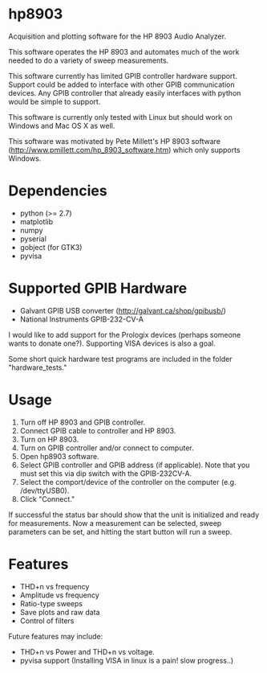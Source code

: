hp8903
======

Acquisition and plotting software for the HP 8903 Audio Analyzer.

This software operates the HP 8903 and automates much of the work
needed to do a variety of sweep measurements.

This software currently has limited GPIB controller hardware
support. Support could be added to interface with other GPIB
communication devices. Any GPIB controller that already easily
interfaces with python would be simple to support.

This software is currently only tested with Linux but should work on
Windows and Mac OS X as well.

This software was motivated by Pete Millett's HP 8903 software
(http://www.pmillett.com/hp_8903_software.htm) which only supports
Windows. 

Dependencies
=====

* python (>= 2.7)
* matplotlib
* numpy
* pyserial
* gobject (for GTK3)
* pyvisa

Supported GPIB Hardware
=====

* Galvant GPIB USB converter (http://galvant.ca/shop/gpibusb/)
* National Instruments GPIB-232-CV-A

I would like to add support for the Prologix devices (perhaps someone
wants to donate one?). Supporting VISA devices is also a goal.

Some short quick hardware test programs are included in the folder
"hardware_tests."

Usage
=====

1. Turn off HP 8903 and GPIB controller.
2. Connect GPIB cable to controller and HP 8903.
3. Turn on HP 8903.
4. Turn on GPIB controller and/or connect to computer.
5. Open hp8903 software.
6. Select GPIB controller and GPIB address (if applicable). Note that
you must set this via dip switch with the GPIB-232CV-A.
7. Select the comport/device of the controller on the computer
(e.g. /dev/ttyUSB0).
8. Click "Connect."

If successful the status bar should show that the unit is initialized
and ready for measurements. Now a measurement can be selected, sweep
parameters can be set, and hitting the start button will run a sweep.

Features
=====

* THD+n vs frequency
* Amplitude vs frequency
* Ratio-type sweeps
* Save plots and raw data
* Control of filters

Future features may include: 

* THD+n vs Power and THD+n vs voltage.
* pyvisa support (Installing VISA in linux is a pain! slow progress..)


